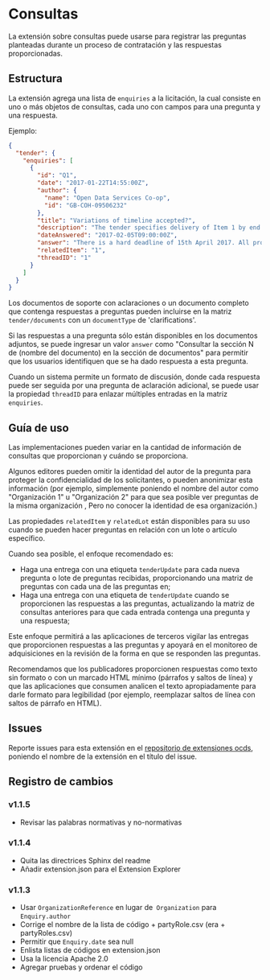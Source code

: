 # Consultas

La extensión sobre consultas puede usarse para registrar las preguntas planteadas durante un proceso de contratación y las respuestas proporcionadas.

## Estructura

La extensión agrega una lista de `enquiries` a la licitación, la cual consiste en uno o más objetos de consultas, cada uno con campos para una pregunta y una respuesta.

Ejemplo:

```json
{
  "tender": {
    "enquiries": [
      {
        "id": "Q1",
        "date": "2017-01-22T14:55:00Z",
        "author": {
          "name": "Open Data Services Co-op",
          "id": "GB-COH-09506232"
        },
        "title": "Variations of timeline accepted?",
        "description": "The tender specifies delivery of Item 1 by end of March 2017. Will alternative proposals for the timeline be considered?",
        "dateAnswered": "2017-02-05T09:00:00Z",
        "answer": "There is a hard deadline of 15th April 2017. All proposals must be for delivery of Item 1 by this date.",
        "relatedItem": "1",
        "threadID": "1"
      }
    ]
  }
}
```

Los documentos de soporte con aclaraciones o un documento completo que contenga respuestas a preguntas pueden incluirse en la matriz `tender/documents` con un `documentType` de 'clarifications'.

Si las respuestas a una pregunta sólo están disponibles en los documentos adjuntos, se puede ingresar un valor `answer` como "Consultar la sección N de (nombre del documento) en la sección de documentos" para permitir que los usuarios identifiquen que se ha dado respuesta a esta pregunta.

Cuando un sistema permite un formato de discusión, donde cada respuesta puede ser seguida por una pregunta de aclaración adicional, se puede usar la propiedad `threadID` para enlazar múltiples entradas en la matriz `enquiries`.

## Guía de uso

Las implementaciones pueden variar en la cantidad de información de consultas que proporcionan y cuándo se proporciona.

Algunos editores pueden omitir la identidad del autor de la pregunta para proteger la confidencialidad de los solicitantes, o pueden anonimizar esta información (por ejemplo, simplemente poniendo el nombre del autor como "Organización 1" u "Organización 2" para que sea posible ver preguntas de la misma organización , Pero no conocer la identidad de esa organización.)

Las propiedades `relatedItem` y `relatedLot` están disponibles para su uso cuando se pueden hacer preguntas en relación con un lote o artículo específico.

Cuando sea posible, el enfoque recomendado es:

- Haga una entrega con una etiqueta `tenderUpdate` para cada nueva pregunta o lote de preguntas recibidas, proporcionando una matriz de preguntas con cada una de las preguntas en;
- Haga una entrega con una etiqueta de `tenderUpdate` cuando se proporcionen las respuestas a las preguntas, actualizando la matriz de consultas anteriores para que cada entrada contenga una pregunta y una respuesta;

Este enfoque permitirá a las aplicaciones de terceros vigilar las entregas que proporcionen respuestas a las preguntas y apoyará en el monitoreo de adquisiciones en la revisión de la forma en que se responden las preguntas.

Recomendamos que los publicadores proporcionen respuestas como texto sin formato o con un marcado HTML mínimo (párrafos y saltos de línea) y que las aplicaciones que consumen analicen el texto apropiadamente para darle formato para legibilidad (por ejemplo, reemplazar saltos de línea con saltos de párrafo en HTML).

## Issues

Reporte issues para esta extensión en el [repositorio de extensiones ocds](https://github.com/open-contracting/ocds-extensions/issues), poniendo el nombre de la extensión en el título del issue.

## Registro de cambios

### v1.1.5

- Revisar las palabras normativas y no-normativas

### v1.1.4

- Quita las directrices Sphinx del readme
- Añadir extension.json para el Extension Explorer

### v1.1.3

- Usar `OrganizationReference` en lugar de` Organization` para `Enquiry.author`
- Corrige el nombre de la lista de código + partyRole.csv (era + partyRoles.csv)
- Permitir que `Enquiry.date` sea null
- Enlista listas de códigos en extension.json
- Usa la licencia Apache 2.0
- Agregar pruebas y ordenar el código
